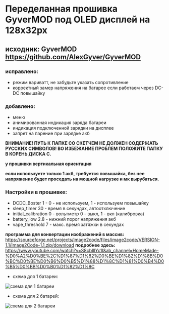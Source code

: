 # Переделанная прошивка GyverMOD под OLED дисплей на 128x32px

## исходник: GyverMOD https://github.com/AlexGyver/GyverMOD

### исправлено:
* режим вариватт, не забудьте указать сопротивление                                                                                                                        
* корректный замер напряжения на батарее если работаем через DC-DC повышайку
### добавлено:
* меню
* анимированная индикация заряда батареи
* индикация подключенной зарядки на дисплее
* запрет на парение при зарядке акб

**ВНИМАНИЕ! ПУТЬ К ПАПКЕ СО СКЕТЧЕМ НЕ ДОЛЖЕН СОДЕРЖАТЬ РУССКИХ СИМВОЛОВ!
ВО ИЗБЕЖАНИЕ ПРОБЛЕМ ПОЛОЖИТЕ ПАПКУ В КОРЕНЬ ДИСКА С.**

**у прошивки вертикальная ориентация**

**если используете только 1 акб, требуется повышайка, без нее напряжение
будет проседать на мощной нагрузке и мк вырубаться.**

### Настройки в прошивке:
* DCDC_Boster 1  - 0 - не используем, 1 - используем повышайку
* sleep_timer  30  - время в секундах, автоотключение
* initial_calibration 0  - вольтметр  0 - выкл, 1 - вкл (калибровка)
* battery_low 2.8  - нижний порог напряжения акб
* vape_threshold 7 - макс. время затяжки в секундах

**программа для конвертации изображений в массив:** 
https://sourceforge.net/projects/image2code/files/image2code/VERSION-1.1/Image2Code-1.1.zip/download
**подробнее здесь:**
https://www.youtube.com/watch?v=S8cbIllYc1I&ab_channel=HomeMade-%D0%A2%D0%BE%2C%D1%87%D1%82%D0%BE%D1%82%D1%8B%D0%BC%D0%BE%D0%B6%D0%B5%D1%88%D1%8C%D1%81%D0%B4%D0%B5%D0%BB%D0%B0%D1%82%D1%8C
  * схема для 1 батареи:

![схема для 1 батареи](https://user-images.githubusercontent.com/42141666/116061336-2c1ae080-a69c-11eb-853c-6632d998b191.jpg)


  * схема для 2 батарей:

![схема для 2 батареи](https://user-images.githubusercontent.com/42141666/116052293-ea396c80-a692-11eb-854f-c7d6e7365bb3.jpg)
